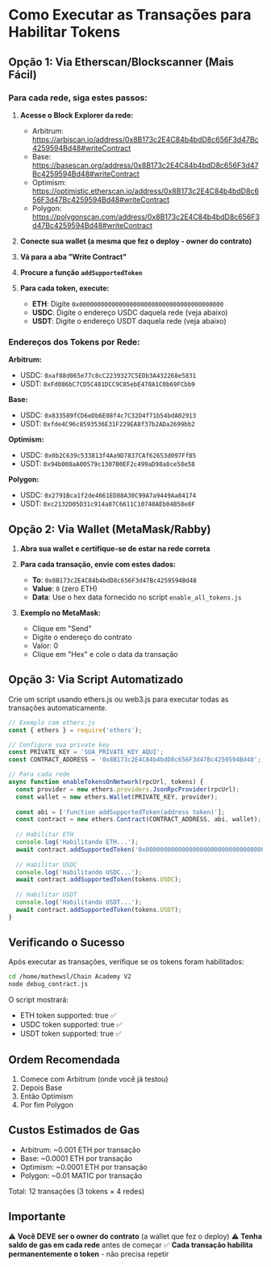 # Como Executar as Transações para Habilitar Tokens

## Opção 1: Via Etherscan/Blockscanner (Mais Fácil)

### Para cada rede, siga estes passos:

1. **Acesse o Block Explorer da rede:**
   - Arbitrum: https://arbiscan.io/address/0x8B173c2E4C84b4bdD8c656F3d47Bc4259594Bd48#writeContract
   - Base: https://basescan.org/address/0x8B173c2E4C84b4bdD8c656F3d47Bc4259594Bd48#writeContract
   - Optimism: https://optimistic.etherscan.io/address/0x8B173c2E4C84b4bdD8c656F3d47Bc4259594Bd48#writeContract
   - Polygon: https://polygonscan.com/address/0x8B173c2E4C84b4bdD8c656F3d47Bc4259594Bd48#writeContract

2. **Conecte sua wallet (a mesma que fez o deploy - owner do contrato)**

3. **Vá para a aba "Write Contract"**

4. **Procure a função `addSupportedToken`**

5. **Para cada token, execute:**
   - **ETH**: Digite `0x0000000000000000000000000000000000000000`
   - **USDC**: Digite o endereço USDC daquela rede (veja abaixo)
   - **USDT**: Digite o endereço USDT daquela rede (veja abaixo)

### Endereços dos Tokens por Rede:

**Arbitrum:**
- USDC: `0xaf88d065e77c8cC2239327C5EDb3A432268e5831`
- USDT: `0xFd086bC7CD5C481DCC9C85ebE478A1C0b69FCbb9`

**Base:**
- USDC: `0x833589fCD6eDb6E08f4c7C32D4f71b54bdA02913`
- USDT: `0xfde4C96c8593536E31F229EA8f37b2ADa2699bb2`

**Optimism:**
- USDC: `0x0b2C639c533813f4Aa9D7837CAf62653d097Ff85`
- USDT: `0x94b008aA00579c1307B0EF2c499aD98a8ce58e58`

**Polygon:**
- USDC: `0x2791Bca1f2de4661ED88A30C99A7a9449Aa84174`
- USDT: `0xc2132D05D31c914a87C6611C10748AEb04B58e8F`

## Opção 2: Via Wallet (MetaMask/Rabby)

1. **Abra sua wallet e certifique-se de estar na rede correta**

2. **Para cada transação, envie com estes dados:**
   - **To**: `0x8B173c2E4C84b4bdD8c656F3d47Bc4259594Bd48`
   - **Value**: `0` (zero ETH)
   - **Data**: Use o hex data fornecido no script `enable_all_tokens.js`

3. **Exemplo no MetaMask:**
   - Clique em "Send"
   - Digite o endereço do contrato
   - Valor: 0
   - Clique em "Hex" e cole o data da transação

## Opção 3: Via Script Automatizado

Crie um script usando ethers.js ou web3.js para executar todas as transações automaticamente.

```javascript
// Exemplo com ethers.js
const { ethers } = require('ethers');

// Configure sua private key
const PRIVATE_KEY = 'SUA_PRIVATE_KEY_AQUI';
const CONTRACT_ADDRESS = '0x8B173c2E4C84b4bdD8c656F3d47Bc4259594Bd48';

// Para cada rede
async function enableTokensOnNetwork(rpcUrl, tokens) {
  const provider = new ethers.providers.JsonRpcProvider(rpcUrl);
  const wallet = new ethers.Wallet(PRIVATE_KEY, provider);
  
  const abi = ['function addSupportedToken(address token)'];
  const contract = new ethers.Contract(CONTRACT_ADDRESS, abi, wallet);
  
  // Habilitar ETH
  console.log('Habilitando ETH...');
  await contract.addSupportedToken('0x0000000000000000000000000000000000000000');
  
  // Habilitar USDC
  console.log('Habilitando USDC...');
  await contract.addSupportedToken(tokens.USDC);
  
  // Habilitar USDT
  console.log('Habilitando USDT...');
  await contract.addSupportedToken(tokens.USDT);
}
```

## Verificando o Sucesso

Após executar as transações, verifique se os tokens foram habilitados:

```bash
cd /home/mathewsl/Chain Academy V2
node debug_contract.js
```

O script mostrará:
- ETH token supported: true ✅
- USDC token supported: true ✅
- USDT token supported: true ✅

## Ordem Recomendada

1. Comece com Arbitrum (onde você já testou)
2. Depois Base
3. Então Optimism
4. Por fim Polygon

## Custos Estimados de Gas

- Arbitrum: ~0.001 ETH por transação
- Base: ~0.0001 ETH por transação
- Optimism: ~0.0001 ETH por transação
- Polygon: ~0.01 MATIC por transação

Total: 12 transações (3 tokens × 4 redes)

## Importante

⚠️ **Você DEVE ser o owner do contrato** (a wallet que fez o deploy)
⚠️ **Tenha saldo de gas em cada rede** antes de começar
✅ **Cada transação habilita permanentemente o token** - não precisa repetir